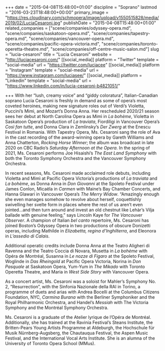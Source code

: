 +++
date = "2015-04-08T15:48:00+01:00"
discipline = "Soprano"
lastmod = "2016-03-23T18:48:00+00:00"
primary_image = "https://res.cloudinary.com/schmopera/image/upload/v1550515828/media/2019/02/LuciaCesaroni.jpg"
publishDate = "2015-04-08T15:48:00+01:00"
related_companies = ["scene/companies/odyssey-opera.md", "scene/companies/saskatoon-opera.md", "scene/companies/tapestry-opera.md", "scene/companies/vancouver-opera.md", "scene/companies/pacific-opera-victoria.md", "scene/companies/toronto-operetta-theatre.md", "scene/companies/off-centre-music-salon.md"]
slug = "lucia-cesaroni"
title = "Lucia Cesaroni"
website = "http://luciacesaroni.com/"
[[social_media]]
platform = "Twitter"
template = "social-media"
url = "https://twitter.com/luciacee"
[[social_media]]
platform = "Instagram"
template = "social-media"
url = "https://www.instagram.com/luciasee/"
[[social_media]]
platform = "Linkedin"
template = "social-media"
url = "https://www.linkedin.com/in/lucia-cesaroni-b4821051/"

+++
With her “lush, creamy voice” and “giddy coloratura”, Italian-Canadian soprano Lucia Cesaroni is freshly in demand as some of opera’s most coveted heroines, making new signature roles out of Verdi’s Violetta, Puccini’s Mimì, and Mozart’s Donna Anna. Her rescheduled 2020/21 season sees her debut at North Carolina Opera as Mimì in _La bohème_, Violetta in Saskatoon Opera’s production of _La traviata_, Fiordiligi in Vancouver Opera’s _Così fan tutte_, and Donna Clara in Zemlinsky’s _Der Zwerg_ at the Enescu Festival in Romania. With Tapestry Opera, Ms. Cesaroni sang the role of Ava in the cast recording of the award-winning opera by Gareth Williams and Anna Chatterton, _Rocking Horse Winner_; the album was broadcast in late 2020 on CBC Radio’s _Saturday Afternoon at the Opera_. In the spring of 2021, Ms. Cesaroni performs Joe Hisaishi’s _The East Land Symphony_ with both the Toronto Symphony Orchestra and the Vancouver Symphony Orchestra.

In recent seasons, Ms. Cesaroni made acclaimed role debuts, including Violetta and Mimì at Pacific Opera Victoria’s productions of _La traviata_ and _La bohème_, as Donna Anna in _Don Giovanni_ at the Spoleto Festival under James Conlon, Micaëla in _Carmen_ with Maine’s Bay Chamber Concerts, and Hanna Glawari in Vancouver Opera’s _The Merry Widow_. “Amazingly enough she even manages somehow to revolve about herself, coquettishly swivelling her svelte form in places where the rest of us aren’t even jointed...and then turn around and invest an old chestnut like Lehàr’s Vilja ballade with genuine feeling,” says Lincoln Kaye for _The Vancouver Observer_. A champion of Italian _bel canto_ repertoire, Ms. Cesaroni has joined Boston’s Odyssey Opera in two productions of obscure Donizetti operas, including Mathilde in _Elizabetta, regina d’Inghilterra_, and Eleonora in _L’assedio di Calais_.

Additional operatic credits include Donna Anna at the Teatro Aligheri di Ravenna and the Teatro Coccia di Novara, Musetta in _La bohème_ with Opéra de Montréal, Susanna in _Le nozze di Figaro_ at the Spoleto Festival, Woglinde in _Das Rheingold_ at Pacific Opera Victoria, Norina in _Don Pasquale_ at Saskatoon Opera, Yum-Yum in _The Mikado_ with Toronto Operetta Theatre, and Maria in _West Side Story_ with Vancouver Opera.

As a concert artist, Ms. Cesaroni was a soloist for Mahler’s Symphony No. 2, “Resurrection”, with the Sinfonia Nazionale della RAI in Torino, a programme of duets and arias with Andrea Bocelli at the Columbus Citizens Foundation, NYC, _Carmina Burana_ with the Berliner Symphoniker and the Royal Philharmonic Orchestra, and Handel’s _Messiah_ with The Victoria Symphony and the Montréal Symphony Orchestra.

Ms. Cesaroni is a graduate of the Atelier lyrique de l’Opéra de Montréal. Additionally, she has trained at the Ravinia Festival’s Steans Institute, the Britten-Pears Young Artists Programme at Aldeburgh, the Hochschule für Musik Nürnberg-Augsberg, the Chautauqua Festival, the Aspen Music Festival, and the International Vocal Arts Institute. She is an alumna of the University of Toronto Opera School (MMus).